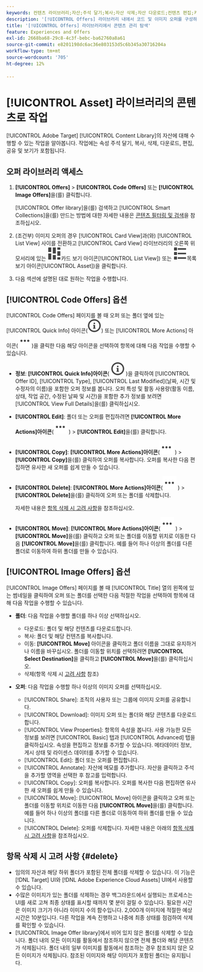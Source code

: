 ```yaml
---
keywords: 컨텐츠 라이브러리;자산;주석 달기;복사;자산 삭제;자산 다운로드;컨텐츠 편집;카드 공유;컨텐츠 속성 보기
description: '[!UICONTROL Offers] 라이브러리 내에서 코드 및 이미지 오퍼를 구성하고 최적화하는 중입니다.'
title: '[!UICONTROL Offers] 라이브러리에서 콘텐츠 관리 탐색'
feature: Experiences and Offers
exl-id: 2668ba68-29c8-4c3f-bebc-ba62760a8a61
source-git-commit: e8201198dc6ac36e803153d5c6b345a30716204a
workflow-type: tm+mt
source-wordcount: '705'
ht-degree: 12%

---
```


# [!UICONTROL Asset] 라이브러리의 콘텐츠로 작업

[!UICONTROL Adobe Target] [!UICONTROL Content Library]의 자산에 대해 수행할 수 있는 작업을 알아봅니다. 작업에는 속성 주석 달기, 복사, 삭제, 다운로드, 편집, 공유 및 보기가 포함됩니다.

## 오퍼 라이브러리 액세스

1. **[!UICONTROL Offers]** > **[!UICONTROL Code Offers]** 또는 **[!UICONTROL Image Offers]**&#x200B;을(를) 클릭합니다.

   [!UICONTROL Offer library]을(를) 검색하고 [!UICONTROL Smart Collections]을(를) 만드는 방법에 대한 자세한 내용은 [콘텐츠 필터링 및 검색](/help/main/c-experiences/c-manage-content/filter-and-search-content.md#concept_3B59B8F025BF4CEA82ECC5199D365276)을 참조하십시오.

1. (조건부) 이미지 오퍼의 경우 [!UICONTROL Card View]과(와) [!UICONTROL List View] 사이를 전환하고 [!UICONTROL Card View] 라이브러리의 오른쪽 위 모서리에 있는 ![&#x200B; 아이콘(](/help/main/assets/icons/ViewCard.svg)카드 보기 아이콘[!UICONTROL List View]) 또는 ![&#x200B; 아이콘(](/help/main/assets/icons/ViewList.svg)목록 보기 아이콘[!UICONTROL Asset])을 클릭합니다.

1. 다음 섹션에 설명된 대로 원하는 작업을 수행합니다.

## [!UICONTROL Code Offers] 옵션

[!UICONTROL Code Offers] 페이지를 볼 때 오퍼 또는 폴더 옆에 있는 [!UICONTROL Quick Info] 아이콘(![빠른 정보 아이콘](/help/main/assets/icons/InfoOutline.svg)) 또는 [!UICONTROL More Actions] 아이콘(![추가 작업 아이콘](/help/main/assets/icons/MoreSmallList.svg))을 클릭한 다음 해당 아이콘을 선택하여 항목에 대해 다음 작업을 수행할 수 있습니다.

* **정보**: **[!UICONTROL Quick Info]아이콘**( ![빠른 정보 아이콘](/help/main/assets/icons/InfoOutline.svg) )을 클릭하여 [!UICONTROL Offer ID], [!UICONTROL Type], [!UICONTROL Last Modified]&#x200B;(날짜, 시간 및 수정자의 이름)을 포함한 오퍼 정보를 봅니다. 오퍼 특성 및 활동 사용량(활동 이름, 상태, 작업 공간, 수정된 날짜 및 시간)을 포함한 추가 정보를 보려면 [!UICONTROL View Full Details]을(를) 클릭하십시오.
* **[!UICONTROL Edit]**: 폴더 또는 오퍼를 편집하려면 **[!UICONTROL More Actions]아이콘**(![추가 작업 아이콘](/help/main/assets/icons/MoreSmallList.svg) ) > **[!UICONTROL Edit]**&#x200B;을(를) 클릭합니다.
* **[!UICONTROL Copy]**: **[!UICONTROL More Actions]아이콘**(![추가 작업 아이콘](/help/main/assets/icons/MoreSmallList.svg) ) > **[!UICONTROL Copy]**&#x200B;을(를) 클릭하여 오퍼를 복사합니다. 오퍼를 복사한 다음 편집하면 유사한 새 오퍼를 쉽게 만들 수 있습니다.
* **[!UICONTROL Delete]**: **[!UICONTROL More Actions]아이콘**(![추가 작업 아이콘](/help/main/assets/icons/MoreSmallList.svg) ) > **[!UICONTROL Delete]**&#x200B;을(를) 클릭하여 오퍼 또는 폴더를 삭제합니다.

  자세한 내용은 [항목 삭제 시 고려 사항](#delete)을 참조하십시오.

* **[!UICONTROL Move]**: **[!UICONTROL More Actions]아이콘**(![추가 작업 아이콘](/help/main/assets/icons/MoreSmallList.svg) ) > **[!UICONTROL Move]**&#x200B;을(를) 클릭하고 오퍼 또는 폴더를 이동할 위치로 이동한 다음 **[!UICONTROL Move]**&#x200B;을(를) 클릭합니다. 예를 들어 하나 이상의 폴더를 다른 폴더로 이동하여 하위 폴더를 만들 수 있습니다.

## [!UICONTROL Image Offers] 옵션

[!UICONTROL Image Offers] 페이지를 볼 때 [!UICONTROL Title] 열의 왼쪽에 있는 썸네일을 클릭하여 오퍼 또는 폴더를 선택한 다음 적절한 작업을 선택하여 항목에 대해 다음 작업을 수행할 수 있습니다.

* **폴더**: 다음 작업을 수행할 폴더를 하나 이상 선택하십시오.

   * 다운로드: 폴더 및 해당 컨텐츠를 다운로드합니다.
   * 복사: 폴더 및 해당 컨텐츠를 복사합니다.
   * 이동: **[!UICONTROL Move]** 아이콘을 클릭하고 폴더 이름을 그대로 유지하거나 이름을 바꾸십시오. 폴더를 이동할 위치를 선택하려면 **[!UICONTROL Select Destination]**&#x200B;을 클릭하고 **[!UICONTROL Move]**&#x200B;을(를) 클릭하십시오.
   * 삭제(항목 삭제 시 [고려 사항](#delete) 참조)

* **오퍼**: 다음 작업을 수행할 하나 이상의 이미지 오퍼를 선택하십시오.

   * [!UICONTROL Share]: 조직의 사용자 또는 그룹에 이미지 오퍼를 공유합니다.
   * [!UICONTROL Download]: 이미지 오퍼 또는 폴더와 해당 콘텐츠를 다운로드합니다.
   * [!UICONTROL View Properties]: 항목의 속성을 봅니다. 사용 가능한 모든 정보를 보려면 [!UICONTROL Basic] 탭과 [!UICONTROL Advanced] 탭을 클릭하십시오. 속성을 편집하고 정보를 추가할 수 있습니다. 메타데이터 정보, 게시 상태 및 라이센스 데이터를 추가할 수 있습니다.
   * [!UICONTROL Edit]: 폴더 또는 오퍼를 편집합니다.
   * [!UICONTROL Annotate]: 자산에 메모를 추가합니다. 자산을 클릭하고 주석을 추가할 영역을 선택한 후 참고를 입력합니다.
   * [!UICONTROL Copy]: 오퍼를 복사합니다. 오퍼를 복사한 다음 편집하면 유사한 새 오퍼를 쉽게 만들 수 있습니다.
   * [!UICONTROL Move]: [!UICONTROL Move] 아이콘을 클릭하고 오퍼 또는 폴더를 이동할 위치로 이동한 다음 **[!UICONTROL Move]**&#x200B;을(를) 클릭합니다. 예를 들어 하나 이상의 폴더를 다른 폴더로 이동하여 하위 폴더를 만들 수 있습니다.
   * [!UICONTROL Delete]: 오퍼를 삭제합니다. 자세한 내용은 아래의 [항목 삭제 시 고려 사항](#delete)을 참조하십시오.

## 항목 삭제 시 고려 사항 {#delete}

* 임의의 자산과 해당 하위 폴더가 포함된 전체 폴더를 삭제할 수 있습니다. 이 기능은 [!DNL Target] UI와 [!DNL Adobe Experience Cloud Assets] UI에서 사용할 수 있습니다.
* 수많은 이미지가 있는 폴더를 삭제하는 경우 백그라운드에서 실행되는 프로세스는 UI를 새로 고쳐 최종 상태를 표시할 때까지 몇 분이 걸릴 수 있습니다. 필요한 시간은 이미지 크기가 아니라 이미지 수의 함수입니다. 2,000개 이미지에 적절한 예상 시간은 10분입니다. 다른 작업을 계속 진행하고 나중에 최종 상태를 점검하여 삭제를 확인할 수 있습니다.
* [!UICONTROL Image Offer library]에서 비어 있지 않은 폴더를 삭제할 수 있습니다. 폴더 내의 모든 이미지를 활동에서 참조하지 않으면 전체 폴더와 해당 콘텐츠가 삭제됩니다. 폴더 내의 일부 이미지를 활동에서 참조하는 경우 참조되지 않은 모든 이미지가 삭제됩니다. 참조된 이미지와 해당 이미지가 포함된 폴더는 유지됩니다.